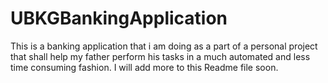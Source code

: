 # UBKGBankingApplication
This is a banking application that i am doing as a part of a personal project that shall help my father perform his tasks in a much automated and less time consuming fashion. I will add more to this Readme file soon.
